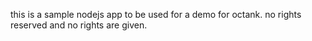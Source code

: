 this is a sample nodejs app to be used for a demo for octank.
no rights reserved and no rights are given.